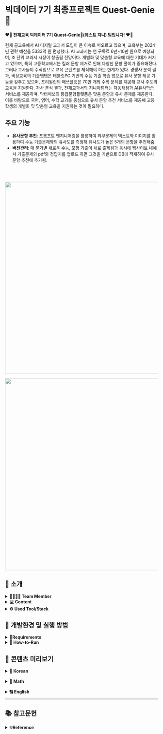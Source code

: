 # 빅데이터 7기 최종프로젝트 Quest-Genie 🧞
**❤️‍🔥 천재교육 빅데이터 7기 Quest-Genie🧞(퀘스트 지니) 팀입니다! ❤️‍🔥** 

현재 공교육에서 AI 디지털 교과서 도입이 큰 이슈로 떠오르고 있으며, 교육부는 2024년 관련 예산을 5333억 원 편성했다. AI 교과서는 연 구독료 6만~10만 원으로 예상되며, 조 단위 교과서 시장이 창출될 전망이다. 개별화 및 맞춤형 교육에 대한 기대가 커지고 있으며, 특히 고등학교에서는 킬러 문항 제거로 인해 다양한 문항 풀이가 중요해졌다. 그러나 교사들이 수작업으로 교육 콘텐츠를 제작해야 하는 한계가 있다. 경쟁사 분석 결과, 비상교육의 기출탭탭은 태블릿PC 기반의 수능 기출 학습 앱으로 유사 문항 제공 기능을 갖추고 있으며, 프리윌린의 매쓰플랫은 70만 개의 수학 문제를 제공해 교사 주도의 교육을 지원한다. 자사 분석 결과, 천재교과서의 지니아튜터는 자동채점과 AI유사학습 서비스를 제공하며, 닥터매쓰의 통합문항플랫폼은 맞춤 문항과 유사 문제를 제공한다. 이를 바탕으로 국어, 영어, 수학 교과를 중심으로 유사 문항 추천 서비스를 제공해 고등학생의 개별화 및 맞춤형 교육을 지원하는 것이 필요하다.

## 주요 기능

- **유사문항 추천**: 프롬프트 엔지니어링을 활용하여 외부문제의 텍스트와 이미지를 활용하여 수능 기출문제와의 유사도를 측정해 유사도가 높은 5개의 문항을 추천해줌.
- **버전관리**: 매 분기별 새로운 수능, 모평 기출이 새로 출제됨과 동시에 웹사이트 내에서 기출문제의 pdf와 정답지를 업로드 하면 그것을 기반으로 DB에 적재하여 유사문항 추천에 추가됨.


<br>

<br>
<p align="left">
  <img src=https://github.com/user-attachments/assets/4d180855-24b9-4029-9fd6-bb9519d56d9f width = "630px">
  
<p align="left">
  <img src=https://github.com/user-attachments/assets/a7b86868-b76d-4b4e-a3de-0ca915ca21e2 width = "630px">




## **🤍 소개**

<details>
<summary> <b>👨‍👨‍👧‍👦 Team Member</b></summary><br>
  


</br>
<table>
  <tr>
    <td align="center">
      <a href="https://github.com/hanaSummer0701">
        <img src="https://github.com/hanaSummer0701.png" width="150px;" alt="하나"/>
        <br />
        <sub><b>🙋‍♀️장하나</b><br> - 데이터 정량화 및 전처리<br> - 문항시스템 개발 및 테스트<br> - 자동 태깅 모델 개발 및 테스트<br> - AWS S3 생성 및 설정, 관리<br> - 기획서 및 최종 보고서 작성</sub>
</sub>
      </a>
    </td>
    <td align="center">
      <a href="https://github.com/choijouneun">
        <img src="https://github.com/choijouneun.png" width="150px;" alt="종은"/>
        <br />
        <sub><b>🙋‍♂️최종은</b><br>- 데이터 수집<br> - 데이터 정량화 및 전처리<br> - 문항시스템 개발 및 테스트<br> - 자동 태깅 모델 개발 및 테스트<br> - 멘토링 활동 보고서 작성<br> - Git 커밋 컨벤션/브렌치 전략<br> - 코드 컨벤션 정의</sub>
      </a>
    </td>
    <td align="center">
      <a href="https://github.com/LeeMin-a">
        <img src="https://github.com/LeeMin-a.png" width="150px;" alt="민아"/>
        <br />
        <sub><b>🙋‍♀️이민아</b><br> - 데이터 수집<br> - AWS 서버 생성 및 환경 구축<br> - FastAPI 기본 서버 환경 구축<br> - 도커 웹 서버 빌드<br> - DB와 웹 서버 연결 및 관리<br> - Wire Frame 작성<br> - 노션 관리</sub>
      </a>
    </td>
    <td align="center">
      <a href="https://github.com/sunny7319">
        <img src="https://github.com/sunny7319.png" width="150px;" alt="선영"/>
        <br />
        <sub><b>🙋‍♀️민선영</b><br> -데이터 수집<br> - DB 구축 및 관리<br> - 도커컴포즈 작성 및 서버 연결<br> - 파이프라인 설계<br> - ppt 제작<br> - 테이블 정의서 작성</sub>
      </a>
    </td>
  </tr>
</table>
</details>

<details>
<summary> <b>💻 Content</b></summary><br>

</br>

-  **📖 Korean** : 웹사이트에 접속하여 국어를 선택 한 후 사용자가 궁금한 외부문제를 첨부해 시작 버튼을 누르면 해당 문제와 유사한 문항 5개를 선별하여 보여줌. 

- **🔢 Math** : 웹사이트에 접속하여 수학를 선택 한 후 사용자가 궁금한 외부문제를 첨부해 시작 버튼을 누르면 해당 문제와 유사한 문항 5개를 선별하여 보여줌. 
  
- **🔠 English** : 웹사이트에 접속하여 영를 선택 한 후 사용자가 궁금한 외부문제를 첨부해 시작 버튼을 누르면 해당 문제와 유사한 문항 5개를 선별하여 보여줌. 
</details>


<details>
<summary> <b>⚙️ Used Tool/Stack</b></summary><br>

</br>
<p align="left">

<img alt="Python" src ="https://img.shields.io/badge/Python-3776AB.svg?&style=for-the-badge&logo=Python&logoColor=white"/>
<img alt="TensorFlow" src ="https://img.shields.io/badge/TensorFlow-1677FF.svg?&style=for-the-badge&logo=TensorFlow&logoColor=black"/>
<img alt="PyTorch" src ="https://img.shields.io/badge/PyTorch-EE4C2C.svg?&style=for-the-badge&logo=PyTorch&logoColor=white"/>
<img alt="OpenCV" src ="https://img.shields.io/badge/OpenCV-5C3EE8.svg?&style=for-the-badge&logo=OpenCV&logoColor=white"/>
<img alt="numpy" src ="https://img.shields.io/badge/numpy-013243.svg?&style=for-the-badge&logo=numpy&logoColor=white"/>
<img alt="OpenAI" src ="https://img.shields.io/badge/OpenAI-412991.svg?&style=for-the-badge&logo=OpenAI&logoColor=white"/>
<img alt="Anaconda" src ="https://img.shields.io/badge/Anaconda-44A833.svg?&style=for-the-badge&logo=Anaconda&logoColor=black"/>
<img alt="postgresql" src ="https://img.shields.io/badge/postgresql-4169E1.svg?&style=for-the-badge&logo=postgresql&logoColor=white"/>
<img alt="Keras" src ="https://img.shields.io/badge/Keras-D00000.svg?&style=for-the-badge&logo=Keras&logoColor=white"/>
<img alt="FastAPI" src ="https://img.shields.io/badge/FastAPI-009688.svg?&style=for-the-badge&logo=FastAPI&logoColor=white"/>
<img src = "https://img.shields.io/badge/visualstudiocode-007ACC.svg?&style=for-the-badge&logo=visualstudiocode&logoColor=white"/>
<img alt="Github" src = "https://img.shields.io/badge/github-181717.svg?&style=for-the-badge&logo=Github&logoColor=white"/>
<img alt="git" src = "https://img.shields.io/badge/git-F05032.svg?&style=for-the-badge&logo=Git&logoColor=white"/>

</p>
</details>




## **🩶 개발환경 및 실행 방법**

<details>
<summary><b>📄Requirements</b></summary>
  
  <br>
    - pdf2image==1.17.0
  <br>
    - opencv-python==4.9.0.80
  <br>
    - pandas==2.2.2
  <br>
    - numpy==1.26.4
  <br>
    - pillow==10.3.0 
  <br>
    - fastapi==0.111.0 
  <br>
    - easyocr==1.7.1
  <br>
    - pytesseract==0.3.10
  <br>
    - pymupdf 
  <br>
    - glob2==0.7
  <br>
    - pymysql==1.1.1
  <br>
    - uvicorn==0.30.1
  <br>
    - elasticsearch==8.14.0
  <br>
    - keras==3.4.1
  <br>
    - tensorflow==2.17.0
  <br>
    - torch==2.3.1
  <br>
    - torchvision==0.18.1
  <br>
  </details>

<details>
<summary><b>🏃 How-to-Run</b></summary>

  ### 가상환경 설정을 위한 콘다 설치
  미니콘다(혹은 아나콘다) 설치
  링크: https://docs.anaconda.com/free/miniconda/
  설치 시 Just me 선택

  ### 윈도우 시스템 환경변수 편집
  > WIN 키 -> "시스템 환경 변수 편집" 검색 -> 시스템 속성 창 하단 "환경 변수(N)"
  > -> 하단 시스템 변수(S) 중 "Path" 더블클릭 -> 새로만들기
  > -> "C:\Users\USER\miniconda3\Scripts" & "C:\Users\USER\miniconda3\Library\bin"
  > 입력 후 모든 창 "확인" 눌러 닫기
  
  ### 콘다 가상환경 만들기1 (가상환경 이름: Quest-Genie)
  CMD 창 열고 아래와 같이 입력, 설치 중간에 "y" 입력(엔터), 설치 완료 후 CMD 닫기
  ```cmd
  conda create -n Quest_Genie 
  ```
  다시 CMD 창 열고 아래와 같이 입력 후 완료 시 닫기
  ```cmd
  conda init
  ```

  ### 콘다 가상환경 만들기2 (패키지 설치)
  CMD 창 열고 아래와 같이 입력
  ```cmd
  conda activate Quest_Genie 
  ```
  ```cmd
  pip install -r requirements.txt

  ```

  ### 가상 환경에서 실행 시키기
  git pull, clone 등의 방법으로 main 브랜치 로컬에 저장 후  
  Hands_MediaPipe_project 폴더 들어가서 폴더 상단 주소창에 CMD 입력, CMD 창 띄운 후
  ```cmd
  conda activate Quest_Genie
  ```
  ```cmd
  python main.py
  ```

  #### ⚠️주의 사항⚠️
  - 첫 실행시 자동생성되는 user.json 등 json 파일을 임의 편집하면 오류가 발생할 수 있습니다.
  
  - 버전관리를 실행할 경우 version -> preprocess -> preprocessing.py에서 base_directory_1 = os.path.join(final_pdf_output_dir, "MATH_G3_2024_07_calculus") 이런식으로 파일명으로 경로설정!

  <br>

</details>

## **🖤 콘텐츠 미리보기**
<details>
  <summary><b>📖 Korean</b></summary>
  <p align='left'>
    <img src = "https://github.com/user-attachments/assets/97f2b281-993b-4053-b4f8-0a3ec5d56255" width="400px"><br>
    <img src = "https://github.com/user-attachments/assets/21c51771-70d5-465e-9b7e-dcb0a4692fee" width="400px"><br>
    <img src = "https://github.com/user-attachments/assets/b474b38a-f51b-41c2-90cd-80c731667e1b" width="400px"><br>
    <img src = "https://github.com/user-attachments/assets/ff65e4a5-0173-4a03-8bdb-fe7bf9191973" width="400px"><br>
    <img src = "https://github.com/user-attachments/assets/27fb5bd7-175e-4086-a74f-6dd0df34ca6c" width="400px"><br>
    <img src = "https://github.com/user-attachments/assets/03cc90fa-6158-4303-bbaa-c4ddb4f12284" width="400px"><br>
    <img src = "https://github.com/user-attachments/assets/3f0887de-fd3f-4084-a1be-b85d4260b16b" width="400px"><br>
  </p>
</details>
<br>
<details>
  <summary><b>🔢 Math</b></summary>
  <p align='left'>
    <img src = "https://github.com/user-attachments/assets/435dc7b3-1161-4dc1-b3f2-ee491ca75b9c" width="400px"><br>
    <img src = "https://github.com/user-attachments/assets/06950dd2-5f4a-4739-9590-2d299fd9e058" width="400px"><br>
    <img src = "https://github.com/user-attachments/assets/69d76b2a-ee8f-45f5-bbc0-12b5748da798" width="400px"><br>
    <img src = "https://github.com/user-attachments/assets/5703465d-9699-437b-96d0-68a6789684c2" width="400px"><br>
    <img src = "https://github.com/user-attachments/assets/0848ca3c-c32c-4a8c-93a7-1cf561a4e31b" width="400px"><br>
    <img src = "https://github.com/user-attachments/assets/0ad5a6dc-8346-4a5b-8a64-d4bf68f8059f" width="400px"><br>
  </p>
</details>
<br>
<details>
  <summary><b>🔠 English</b></summary>
  <p align='left'>
    <img src = "https://github.com/user-attachments/assets/435dc7b3-1161-4dc1-b3f2-ee491ca75b9c" width="400px"><br>
    <img src = "https://github.com/user-attachments/assets/06950dd2-5f4a-4739-9590-2d299fd9e058" width="400px"><br>
    <img src = "https://github.com/user-attachments/assets/69d76b2a-ee8f-45f5-bbc0-12b5748da798" width="400px"><br>
    <img src = "https://github.com/user-attachments/assets/5703465d-9699-437b-96d0-68a6789684c2" width="400px"><br>
    <img src = "https://github.com/user-attachments/assets/0848ca3c-c32c-4a8c-93a7-1cf561a4e31b" width="400px"><br>
    <img src = "https://github.com/user-attachments/assets/0ad5a6dc-8346-4a5b-8a64-d4bf68f8059f" width="400px"><br>
  </p>
</details>

- - -
## **📚 참고문헌**
<details>
<summary><b>💡Reference </b></summary>
<br>

- 한국경제) "내년 도입될 AI 디지털 교과서 선점하라"
https://n.news.naver.com/article/015/0004992468?sid=103
- 피앤피뉴스) 킬러문항 없앤 첫 수능...적정 난이도로 변별력 갖췄다
https://www.gosiweek.com/article/1065582631806593
- 내일신문) 비상교육 태블릿PC 전용 수능 학습 앱 ‘기출탭탭’ 활용법
https://www.naeil.com/news/read/455315
- 에듀동아) 프리윌린, ‘2024 인공지능 학습 플랫폼 매칭데이’에서 매쓰플랫과 풀리수학 선보여
http://m.edu.donga.com/news/view.php?at_no=20240223113015145830
- 에듀동아) 프리윌린, 학교 맞춤형 에듀테크 서비스 ‘스쿨플랫’ 오픈…AI 기술로 교실에 ‘초개인화
교육’ ‘학 습 격차 해소’ 지원
http://m.edu.donga.com/news/view.php?at_no=20240516151302535017
- 뉴스핌) 아티피셜소사이어티, 서울특별시교육청에 교육 콘텐츠 AI 솔루션 '젠큐' 공급
https://www.newspim.com/news/view/20240118000068
- 전자신문) 비상교육 '비바샘', AI 기반 수학 문항 자동 생성 서비스
https://n.news.naver.com/article/030/0003078902?sid=102
- QuestionWell 홈페이지 https://www.questionwell.org/
- 천재교과서 지니아튜터, 서울시교육청 주최 에듀테크 교원연수 참가
https://www.it-b.co.kr/news/articleView.html?idxno=76613
- 천재교과서, 최신형 AI 엔진 탑재 수학문제은행 ‘닥터매쓰2.0’ 그랜드 오픈
https://www.it-b.co.kr/news/articleView.html?idxno=69518
- 문제지 header, body영역 분리 참고 블로그 https://kagus2.tistory.com/50 
- 각 문항 컨투어영역 참고 블로그 https://iagreebut.tistory.com/74 
- ssh 연결 오류 해결 참고 블로그 https://lovflag.tistory.com/17 ssh 
- ElasticSearch-FastAPI 연결 참고 자료 https://medium.com/@pritam7798sonawane/building-a-text-search-application-with-elasticsearchand-fastapi-14ea78cf1890
</details>
